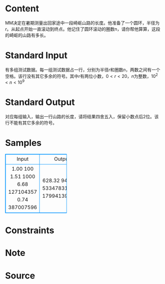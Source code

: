 
# Content

MM决定在暑期测量出回家途中一段崎岖山路的长度。他准备了一个圆环，半径为$r$。从起点开始一直滚动到终点。他记住了圆环滚动的圈数$n$，请你帮他算算，这段的崎岖的山路有多长。

# Standard Input

有多组测试数据。每一组测试数据占一行，分别为半径$r$和圈数$n$，两数之间有一个空格。该行没有其它多余的符号。其中$r$有两位小数，$0<r<20$，$n$为整数，$10^2<n<10^9$

# Standard Output

对应每组输入，输出一行山路的长度，请将结果四舍五入，保留小数点后$2$位。该行不能有其它多余的符号。

# Samples

<style>
        table,table tr th, table tr td { border:1px solid #0094ff; }
        table { width: 200px; min-height: 25px; line-height: 25px; text-align: center; border-collapse: collapse;}   
    </style>
<table>
	<tr>
		<td>Input</td>
		<td>Output</td>
	</tr>
<tr><td>1.00 100
1.51 1000
6.68 127104357
0.74 387007596</td><td>628.32
9487.61
5334783125.58
1799413926.31</td></tr></table>


# Constraints



# Note



# Source


